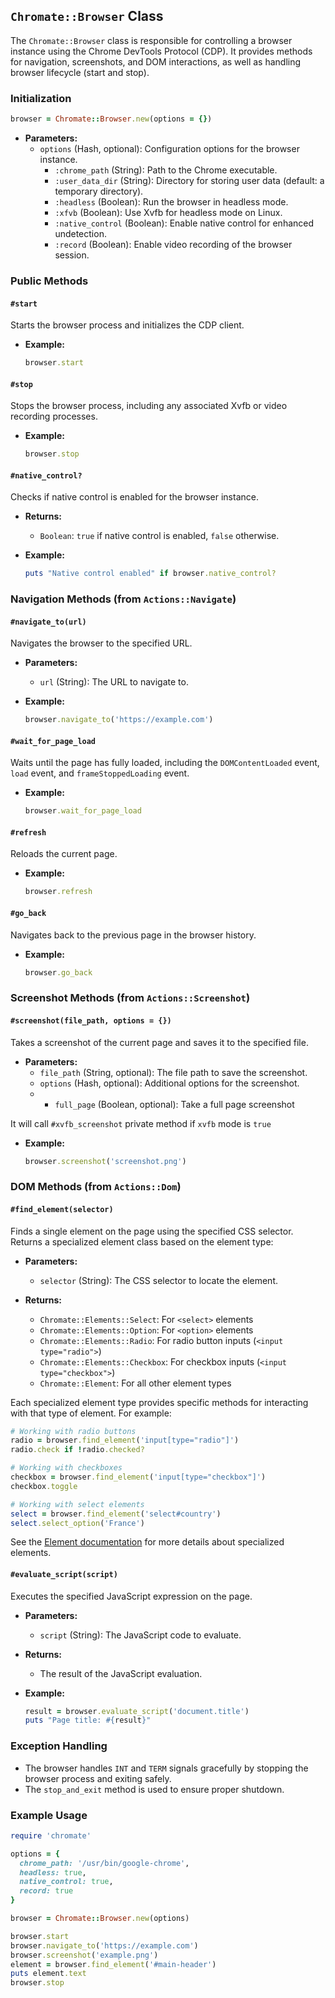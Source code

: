 ## `Chromate::Browser` Class

The `Chromate::Browser` class is responsible for controlling a browser instance using the Chrome DevTools Protocol (CDP). It provides methods for navigation, screenshots, and DOM interactions, as well as handling browser lifecycle (start and stop).

### Initialization

```ruby
browser = Chromate::Browser.new(options = {})
```

- **Parameters:**
  - `options` (Hash, optional): Configuration options for the browser instance.
    - `:chrome_path` (String): Path to the Chrome executable.
    - `:user_data_dir` (String): Directory for storing user data (default: a temporary directory).
    - `:headless` (Boolean): Run the browser in headless mode.
    - `:xfvb` (Boolean): Use Xvfb for headless mode on Linux.
    - `:native_control` (Boolean): Enable native control for enhanced undetection.
    - `:record` (Boolean): Enable video recording of the browser session.

### Public Methods

#### `#start`

Starts the browser process and initializes the CDP client.

- **Example:**
  ```ruby
  browser.start
  ```

#### `#stop`

Stops the browser process, including any associated Xvfb or video recording processes.

- **Example:**
  ```ruby
  browser.stop
  ```

#### `#native_control?`

Checks if native control is enabled for the browser instance.

- **Returns:**
  - `Boolean`: `true` if native control is enabled, `false` otherwise.

- **Example:**
  ```ruby
  puts "Native control enabled" if browser.native_control?
  ```

### Navigation Methods (from `Actions::Navigate`)

#### `#navigate_to(url)`

Navigates the browser to the specified URL.

- **Parameters:**
  - `url` (String): The URL to navigate to.

- **Example:**
  ```ruby
  browser.navigate_to('https://example.com')
  ```

#### `#wait_for_page_load`

Waits until the page has fully loaded, including the `DOMContentLoaded` event, `load` event, and `frameStoppedLoading` event.

- **Example:**
  ```ruby
  browser.wait_for_page_load
  ```

#### `#refresh`

Reloads the current page.

- **Example:**
  ```ruby
  browser.refresh
  ```

#### `#go_back`

Navigates back to the previous page in the browser history.

- **Example:**
  ```ruby
  browser.go_back
  ```

### Screenshot Methods (from `Actions::Screenshot`)

#### `#screenshot(file_path, options = {})`

Takes a screenshot of the current page and saves it to the specified file.

- **Parameters:**
  - `file_path` (String, optional): The file path to save the screenshot.
  - `options` (Hash, optional): Additional options for the screenshot.
  - - `full_page` (Boolean, optional): Take a full page screenshot

It will call `#xvfb_screenshot` private method if `xvfb` mode is `true`

- **Example:**
  ```ruby
  browser.screenshot('screenshot.png')
  ```

### DOM Methods (from `Actions::Dom`)

#### `#find_element(selector)`

Finds a single element on the page using the specified CSS selector. Returns a specialized element class based on the element type:

- **Parameters:**
  - `selector` (String): The CSS selector to locate the element.

- **Returns:**
  - `Chromate::Elements::Select`: For `<select>` elements
  - `Chromate::Elements::Option`: For `<option>` elements
  - `Chromate::Elements::Radio`: For radio button inputs (`<input type="radio">`)
  - `Chromate::Elements::Checkbox`: For checkbox inputs (`<input type="checkbox">`)
  - `Chromate::Element`: For all other element types

Each specialized element type provides specific methods for interacting with that type of element. For example:

```ruby
# Working with radio buttons
radio = browser.find_element('input[type="radio"]')
radio.check if !radio.checked?

# Working with checkboxes
checkbox = browser.find_element('input[type="checkbox"]')
checkbox.toggle

# Working with select elements
select = browser.find_element('select#country')
select.select_option('France')
```

See the [Element documentation](element.md) for more details about specialized elements.

#### `#evaluate_script(script)`

Executes the specified JavaScript expression on the page.

- **Parameters:**
  - `script` (String): The JavaScript code to evaluate.

- **Returns:**
  - The result of the JavaScript evaluation.

- **Example:**
  ```ruby
  result = browser.evaluate_script('document.title')
  puts "Page title: #{result}"
  ```

### Exception Handling

- The browser handles `INT` and `TERM` signals gracefully by stopping the browser process and exiting safely.
- The `stop_and_exit` method is used to ensure proper shutdown.

### Example Usage

```ruby
require 'chromate'

options = {
  chrome_path: '/usr/bin/google-chrome',
  headless: true,
  native_control: true,
  record: true
}

browser = Chromate::Browser.new(options)

browser.start
browser.navigate_to('https://example.com')
browser.screenshot('example.png')
element = browser.find_element('#main-header')
puts element.text
browser.stop